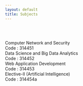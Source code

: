 ```yaml
---
layout: default
title: Subjects
---
```




<!-- ✅ Breadcrumb -->
<div id="breadcrumb-container">
  <nav id="breadcrumb"></nav>
</div>

<br><br>

<!-- ✅ Subject Cards -->
<div class="card-container">

<a href="314451.html" style="text-decoration: none;">
    <div class="subject-card">
      <div class="subject-title">Computer Network and Security</div>
      <div class="subject-code">Code : 314451</div>
    </div>
</a>

<a href="314452.html" style="text-decoration: none;">
    <div class="subject-card">
      <div class="subject-title">Data Science and Big Data Analytics</div>
      <div class="subject-code">Code : 314452</div>
    </div>
</a>

<a href="314453.html" style="text-decoration: none;">
    <div class="subject-card">
      <div class="subject-title">Web Application Development</div>
      <div class="subject-code">Code : 314453</div>
    </div>
</a>

<a href="314454a.html" style="text-decoration: none;">
    <div class="subject-card">
      <div class="subject-title">Elective-II (Artificial Intelligence)</div>
      <div class="subject-code">Code : 314454a</div>
    </div>
</a>



  <!-- More cards as needed -->

</div>


